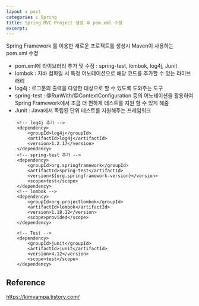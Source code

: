 ```yaml
---
layout : post
categories : Spring
title: Spring MVC Project 생성 후 pom.xml 수정
excerpt:  
---
```



Spring Framework 를 이용한 새로운 프로젝트를 생성시 Maven이 사용하는 pom.xml 수정
<br/>
- pom.xml에 라이브러리 추가 및 수정 : spring-test, lombok, log4j, Junit
- lombok : 자바 컴파일 시 특정 어노테이션으로 해당 코드를 추가할 수 있는 라이브러리   
- log4j : 로그문의 출력을 다양한 대상으로 할 수 있도록 도와주는 도구
- spring-test : @RunWith/@ContextConfiguration 등의 어노테이션을 활용하여 Spring Framework에서 조금 더 편하게 테스트를 지원 할 수 있게 해줌
- Junit : Java에서 독립된 단위 테스트를 지원해주는 프레임워크

```
    <!-- log4j 추가 -->
    <dependency>
        <groupId>log4j</groupId>
        <artifactId>log4j</artifactId>
        <version>1.2.17</version>
    </dependency>
    <!-- spring-test 추가 -->
    <dependency>
        <groupId>org.springframework</groupId>
        <artifactId>spring-test</artifactId>
        <version>${org.springframework-version}</version>
        <scope>test</scope>
    </dependency>
    <!-- lombok -->
    <dependency>
        <groupId>org.projectlombok</groupId>
        <artifactId>lombok</artifactId>
        <version>1.18.12</version>
        <scope>provided</scope>
    </dependency>

    <!-- Test -->
    <dependency>
        <groupId>junit</groupId>
        <artifactId>junit</artifactId>
        <version>4.12</version>
        <scope>test</scope>
    </dependency>        
```

## Reference
<https://kimvampa.tistory.com/>